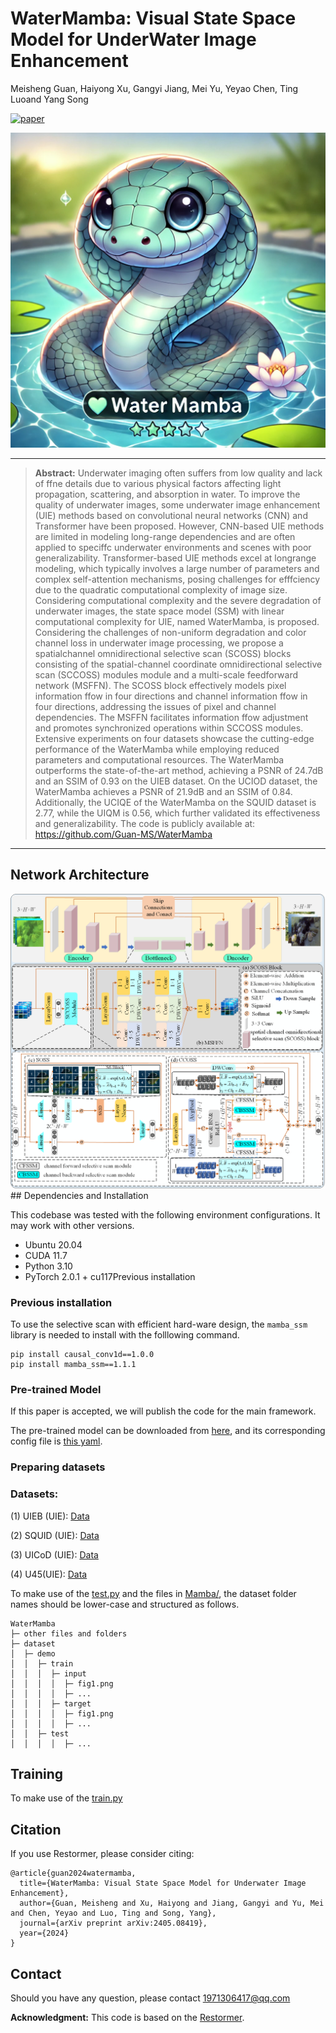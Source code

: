 # WaterMamba: Visual State Space Model for UnderWater Image Enhancement
Meisheng Guan, Haiyong Xu, Gangyi Jiang, Mei Yu, Yeyao Chen, Ting Luoand Yang Song

[![paper](https://img.shields.io/badge/arXiv-Paper-<COLOR>.svg)](https://arxiv.org/abs/2405.08419)

<img src="assets/model.png" alt="Demo" style="zoom🕙%;" />


<hr />

> **Abstract:** Underwater imaging often suffers from low quality and lack of ffne details due to various physical factors affecting light propagation, scattering, and absorption in water. To improve the quality of underwater images, some underwater image enhancement (UIE) methods based on convolutional neural networks (CNN) and Transformer have been proposed. However, CNN-based UIE methods are limited in modeling long-range dependencies and are often applied to speciffc underwater environments and scenes with poor generalizability. Transformer-based UIE methods excel at longrange modeling, which typically involves a large number of parameters and complex self-attention mechanisms, posing challenges for efffciency due to the quadratic computational complexity of image size. Considering computational complexity and the severe degradation of underwater images, the state space model (SSM) with linear computational complexity for UIE, named WaterMamba, is proposed. Considering the challenges of non-uniform degradation and color channel loss in underwater image processing, we propose a spatialchannel omnidirectional selective scan (SCOSS) blocks consisting of the spatial-channel coordinate omnidirectional selective scan (SCCOSS) modules module and a multi-scale feedforward network (MSFFN). The SCOSS block effectively models pixel information ffow in four directions and channel information ffow in four directions, addressing the issues of pixel and channel dependencies. The MSFFN facilitates information ffow adjustment and promotes synchronized operations within SCCOSS modules. Extensive experiments on four datasets showcase the cutting-edge performance of the WaterMamba while employing reduced parameters and computational resources. The WaterMamba outperforms the state-of-the-art method, achieving a PSNR of 24.7dB and an SSIM of 0.93 on the UIEB dataset. On the UCIOD dataset, the WaterMamba achieves a PSNR of 21.9dB and an SSIM of 0.84. Additionally, the UCIQE of the WaterMamba on the SQUID dataset is 2.77, while the UIQM is 0.56, which further validated its effectiveness and generalizability. The code is publicly available at: https://github.com/Guan-MS/WaterMamba

<hr />

## Network Architecture
<img src="assets/Mamba.png" alt="Demo" style="zoom:100%;" />
## Dependencies and Installation

This codebase was tested with the following environment configurations. It may work with other versions.

- Ubuntu 20.04
- CUDA 11.7
- Python 3.10
- PyTorch 2.0.1 + cu117Previous installation

### Previous installation

To use the selective scan with efficient hard-ware design, the `mamba_ssm` library is needed to install with the folllowing command.

```
pip install causal_conv1d==1.0.0
pip install mamba_ssm==1.1.1
```


### Pre-trained Model

If this paper is accepted, we will publish the code for the main framework.

The pre-trained model can be downloaded from [here](https://drive.google.com/file/d/12C79STSpZNIuJ70jE8ayNafw3UdcSkq6/view?usp=sharing), and its corresponding config file is [this yaml](./Mamba/Options/WaterMamba.yml).

### Preparing datasets

### Datasets:

(1) UIEB (UIE): [Data](https://li-chongyi.github.io/proj_benchmark.html)

(2) SQUID (UIE): [Data](https://csms.haifa.ac.il/profiles/tTreibitz/datasets/ambient_forwardlooking/index.html)

(3) UICoD (UIE): [Data](https://github.com/TrentQiQ/UVE-38K)

(4) U45(UIE): [Data](https://github.com/IPNUISTlegal/underwater-test-dataset-U45-/tree/master/upload/U45)


To make use of the [test.py](./Mamba/test.py) and the files in [Mamba/](./Mamba/test.py), the dataset folder names should be lower-case and structured as follows.

```
WaterMamba
├─ other files and folders
├─ dataset
│  ├─ demo
│  │  ├─ train
│  │  │  ├─ input
│  │  │  │  ├─ fig1.png
│  │  │  │  ├─ ...
│  │  │  ├─ target
│  │  │  │  ├─ fig1.png
│  │  │  │  ├─ ...
│  │  ├─ test
│  │  │  │  ├─ ...
```

## Training
To make use of the [train.py](./basicsr/train.py)

## Citation

If you use Restormer, please consider citing:

    @article{guan2024watermamba,
      title={WaterMamba: Visual State Space Model for Underwater Image Enhancement},
      author={Guan, Meisheng and Xu, Haiyong and Jiang, Gangyi and Yu, Mei and Chen, Yeyao and Luo, Ting and Song, Yang},
      journal={arXiv preprint arXiv:2405.08419},
      year={2024}
    }


## Contact

Should you have any question, please contact 1971306417@qq.com

**Acknowledgment:** This code is based on the [Restormer](https://github.com/swz30/Restormer). 

